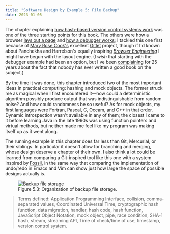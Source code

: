 ```yaml
---
title: "Software Design by Example 5: File Backup"
date: 2023-01-05
---
```


The chapter explaining [how hash-based version control systems work][sdxjs_backup]
was one of the three starting points for this book.
The others were how a browser [lays out a page][sdxjs_layout]
and [how a debugger works][sdxjs_debugger];
I tackled this one first because of [Mary Rose Cook's][cook] excellent [Gitlet][gitlet] project,
though if I'd known about Panchekha and Harrelson's equally inspiring [*Browser Engineering*][browser_engineering]
I might have begun with the layout engine.
(I *wish* that starting with the debugger example had been an option,
but I've been [complaining][not_on_the_shelves] for 25 years about the fact that
nobody has ever written a good book on the subject.)

By the time it was done,
this chapter introduced two of the most important ideas in practical computing:
hashing and mock objects.
The former struck me as magical when I first encountered it—how could
a deterministic algorithm possibly produce output that was indistinguishable from random noise?
And how could randomness be so useful?
As for mock objects,
my first languages were Fortran, Pascal, C, Occam, and C++ in that order.
Dynamic introspection wasn't available in any of them;
the closest I came to it before learning Java in the late 1990s
was using function pointers and virtual methods,
but neither made me feel like my program was making itself up as it went along.

The running example in this chapter does far less than Git, Mercurial, or their siblings.
In particular it doesn't allow for branching and merging,
whose design deserve a chapter of their own.
I also think a lot could be learned from comparing a Git-inspired tool like this one
with a system inspired by [Fossil][fossil],
in the same way that comparing the implementation of undo/redo in Emacs and Vim
can show just how large the space of possible designs actually is.

<figure id="file-backup-storage" class="center">
  <img src="@root/sdxjs/file-backup/storage.svg" alt="Backup file storage" class="centered">
  <figcaption>Figure 5.3: Organization of backup file storage.</figcaption>
</figure>

> Terms defined: Application Programming Interface, collision, comma-separated values, Coordinated Universal Time, cryptographic hash function, data migration, handler, hash code, hash function, JavaScript Object Notation, mock object, pipe, race condition, SHA-1 hash, stream, streaming API, Time of check/time of use, timestamp, version control system.

[browser_engineering]: https://browser.engineering/
[cook]: https://maryrosecook.com/
[fossil]: https://www2.fossil-scm.org/
[gitlet]: http://gitlet.maryrosecook.com/
[not_on_the_shelves]: @root/not-on-the-shelves/
[sdxjs_debugger]: @root/sdxjs/debugger/
[sdxjs_backup]: @root/sdxjs/file-backup/
[sdxjs_layout]: @root/sdxjs/layout-engine/

